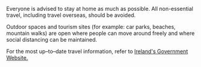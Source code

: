 Everyone is advised to stay at home as much as possible. All non-essential travel, including travel overseas, should be avoided.

Outdoor spaces and tourism sites (for example: car parks, beaches, mountain walks) are open where people can move around freely and where social distancing can be maintained.

For the most up–to–date travel information, refer to [Ireland's Government Website.]()

